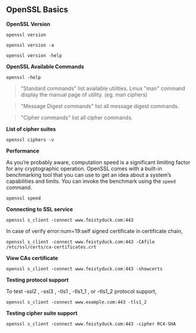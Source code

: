 ## OpenSSL Basics

**OpenSSL Version**

``openssl version``

``openssl version -a``

``openssl version -help``

**OpenSSL Available Commands**

``openssl -help``

> "Standard commands" list available utilities. Linux "man" command display the manual page of utility. (eg. man ciphers)

> "Message Digest commands" list all message digest commands.

> "Cipher commands" list all cipher commands.

**List of cipher suites**

``openssl ciphers -v``

**Performance**

As you’re probably aware, computation speed is a significant limiting factor for any cryptographic operation. OpenSSL comes with a built-in benchmarking tool that you can use to get an idea about a system’s capabilities and limits. You can invoke the benchmark using the ``speed`` command.

``openssl speed``

**Connecting to SSL service**

``openssl s_client -connect www.feistyduck.com:443``

In case of verify error:num=19:self signed certificate in certificate chain,

``openssl s_client -connect www.feistyduck.com:443 -CAfile /etc/ssl/certs/ca-certificates.crt``

**View CAs certificate**

``openssl s_client -connect www.feistyduck.com:443 -showcerts``

**Testing protocol support**

To test -ssl2 , -ssl3 , -tls1 , -tls1_1 , or -tls1_2 protocol support,

``openssl s_client -connect www.example.com:443 -tls1_2``

**Testing cipher suite support**

``openssl s_client -connect www.feistyduck.com:443 -cipher RC4-SHA``

